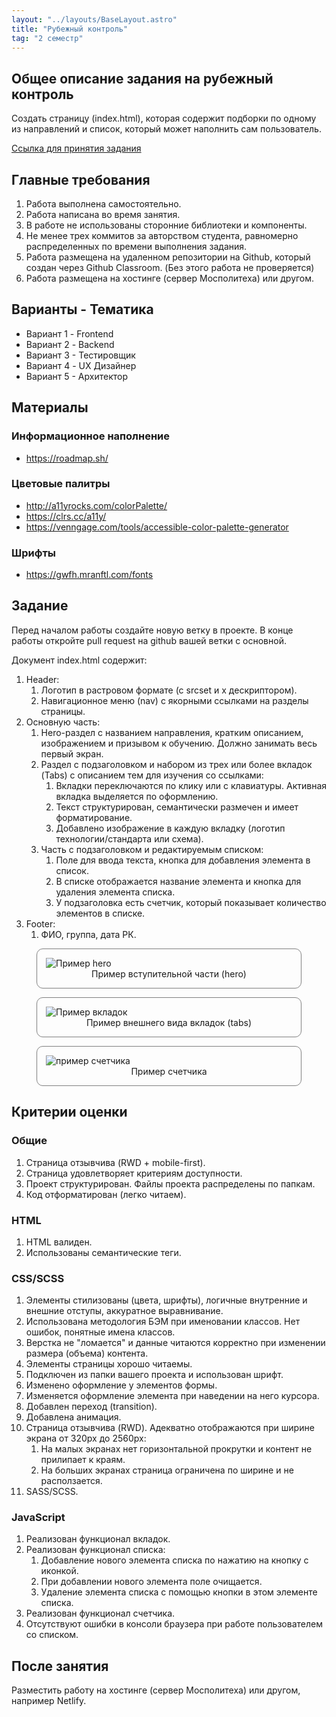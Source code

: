 ```yaml
---
layout: "../layouts/BaseLayout.astro"
title: "Рубежный контроль"
tag: "2 семестр"
---
```


## Общее описание задания на рубежный контроль

Создать страницу (index.html), которая содержит подборки по одному из направлений и список, который может наполнить сам пользователь.

[Ссылка для принятия задания](https://classroom.github.com/a/_5Twldrb)

## Главные требования

1. Работа выполнена самостоятельно.
1. Работа написана во время занятия.
1. В работе не использованы сторонние библиотеки и компоненты.
1. Не менее трех коммитов за авторством студента, равномерно распределенных по времени выполнения задания.
1. Работа размещена на удаленном репозитории на Github, который создан через Github Classroom. (Без этого работа не проверяется)
1. Работа размещена на хостинге (сервер Мосполитеха) или другом.

## Варианты - Тематика

- Вариант 1 - Frontend
- Вариант 2 - Backend
- Вариант 3 - Тестировщик
- Вариант 4 - UX Дизайнер
- Вариант 5 - Архитектор

## Материалы

### Информационное наполнение

- https://roadmap.sh/

### Цветовые палитры

- http://a11yrocks.com/colorPalette/
- https://clrs.cc/a11y/
- https://venngage.com/tools/accessible-color-palette-generator

### Шрифты

- https://gwfh.mranftl.com/fonts

## Задание

Перед началом работы создайте новую ветку в проекте. В конце работы откройте pull request на github вашей ветки с основной.

Документ index.html содержит:

1. Header:
   1. Логотип в растровом формате (с srcset и x дескриптором).
   1. Навигационное меню (nav) с якорными ссылками на разделы страницы.
1. Основную часть:
   1. Hero-раздел с названием направления, кратким описанием, изображением и призывом к обучению. Должно занимать весь первый экран.
   1. Раздел с подзаголовком и набором из трех или более вкладок (Tabs) с описанием тем для изучения со ссылками:
      1. Вкладки переключаются по клику или с клавиатуры. Активная вкладка выделяется по оформлению.
      1. Текст структурирован, семантически размечен и имеет форматирование.
      1. Добавлено изображение в каждую вкладку (логотип технологии/стандарта или схема).
   1. Часть с подзаголовком и редактируемым списком:
      1. Поле для ввода текста, кнопка для добавления элемента в список.
      1. В списке отображается название элемента и кнопка для удаления элемента списка.
      1. У подзаголовка есть счетчик, который показывает количество элементов в списке.
1. Footer:
   1. ФИО, группа, дата РК.

<figure style="border: 1px solid grey; border-radius: 10px; padding: 1em;">
<img src="/web-course-site/hero-image.png" alt="Пример hero">
<figcaption style="text-align: center">Пример вступительной части (hero)</figcaption>
</figure>

<figure style="border: 1px solid grey; border-radius: 10px; padding: 1em;">
<img src="/web-course-site/tabs-example.png" alt="Пример вкладок">
<figcaption style="text-align: center">Пример внешнего вида вкладок (tabs)</figcaption>
</figure>

<figure style="border: 1px solid grey; border-radius: 10px; padding: 1em;">
<img src="/web-course-site/counter.png" alt="пример счетчика" style="margin: 0 auto;">
<figcaption style="text-align: center">Пример счетчика</figcaption>
</figure>

## Критерии оценки

### Общие

1. Страница отзывчива (RWD + mobile-first).
1. Страница удовлетворяет критериям доступности.
1. Проект структурирован. Файлы проекта распределены по папкам.
1. Код отформатирован (легко читаем).

### HTML

1. HTML валиден.
1. Использованы семантические теги.

### CSS/SCSS

1. Элементы стилизованы (цвета, шрифты), логичные внутренние и внешние отступы, аккуратное выравнивание.
1. Использована методология БЭМ при именовании классов. Нет ошибок, понятные имена классов.
1. Верстка не "ломается" и данные читаются корректно при изменении размера (объема) контента.
1. Элементы страницы хорошо читаемы.
1. Подключен из папки вашего проекта и использован шрифт.
1. Изменено оформление у элементов формы.
1. Изменяется оформление элемента при наведении на него курсора.
1. Добавлен переход (transition).
1. Добавлена анимация.
1. Страница отзывчива (RWD). Адекватно отображаются при ширине экрана от 320px до 2560px:
   1. На малых экранах нет горизонтальной прокрутки и контент не прилипает к краям.
   1. На больших экранах страница ограничена по ширине и не расползается.
1. SASS/SCSS.

### JavaScript

1. Реализован функционал вкладок.
1. Реализован функционал списка:
   1. Добавление нового элемента списка по нажатию на кнопку с иконкой.
   1. При добавлении нового элемента поле очищается.
   1. Удаление элемента списка с помощью кнопки в этом элементе списка.
1. Реализован функционал счетчика.
1. Отсутствуют ошибки в консоли браузера при работе пользователем со списком.

## После занятия

Разместить работу на хостинге (сервер Мосполитеха) или другом, например Netlify.
